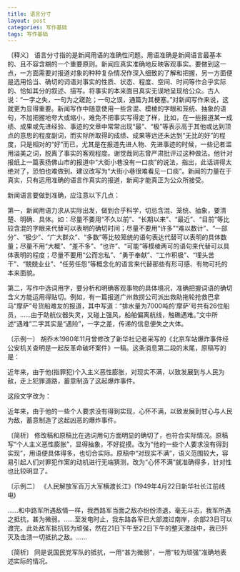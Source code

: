 ```yaml
---
title: 语言分寸
layout: post
categories: 写作基础
tags: 写作基础
---
```


〔释义〕 语言分寸指的是新闻用语的准确性问题。用语准确是新闻语言最基本的、且不容含糊的一个重要原则。新闻应真实准确地反映客观事实。要做到这一点，一方面需要对报道对象的种种复杂情况作深入细致的了解和把握，另一方面便是选用恰当、确切的词语对事实的性质、状态、程度、空间、时间等作合乎实际的、恰如其分的叙述、描写。将事实的本来面目真实无误地呈现给公众。古人说：“一字之失，一句为之蹉跎；一句之误，通篇为其梗塞。”对新闻写作来说，这就更为显得重要。新闻写作中随意使用一些含混、模棱的字眼和笼统、抽象的语句，不加把握地夸大或缩小，难免不把事实写得走了样，比如，在一些报道某一成绩、成果或先进经验、事迹的文章中常常出现“最”、“极”等表示高于其他或达到顶点的意思的程度副词，而实际所取得的成绩、成果等远还未达到“无比的好”的程度，只是相对的“好”而已，尤其是在报道先进人物、先进事迹的时候，一些记者滥用溢美之词，脱离了事实的客观程度。谢觉哉同志曾严肃批评过这种做法。他针对报纸上一篇表扬佛山市的报道中“大街小巷没有一口痰”的说法，指出，此话讲得太绝对了，恐怕也难做到。建议改写为“大街小巷很难看见一口痰”。新闻的力量在于真实，只有运用准确的语言作真实的报道，新闻才能真正为公众所接受。

新闻语言要做到准确，应注意以下几点：

第一，新闻用语力求从实际出发，做到合乎科学，切忌含混、笼统、抽象，要清楚、明确、具体。如：尽量不要用“不久以前”、“长期以来”、“最近”、“目前”等比较含混的字眼来代替可以表明的确切时间；尽量不要用“许多”“难以数计”、“一部分”、“极少”、“广大群众”、“多数”等比较笼统的语句表达代替可以表明的具体数量；尽量不用“大概”、“差不多”、“也许”、“可能”等模棱两可的语句来代替可以具体表明的程度；尽量不要用“公而忘私”、“勇于奉献”、“工作积极”、“埋头苦干”、“兢兢业业”、“任劳任怨”等概念化的语言来代替那些有形可感、有物可托的本来面貌。

第二，写作中选词用字，要分析和明确客观事物的具体境况，准确把握词语的确切含义方能运用得贴切。例如，有一篇报道广州救捞公司派出救助拖轮抢救巴拿马“摩萨”号货船难友的报道，其中写道：“排水量为7000吨的‘摩萨’号共有26位船员，……由于助航仪器失灵，又碰上强风，船舶偏离航线，触礁遇难。”文中所述“遇难”二字其实是“遇险”，一字之差，传递的信息便失之大体。

〔示例一〕 胡乔木1980年11月曾修改了新华社记者采写的《北京车站爆炸事件经公安机关查明是一起反革命破坏案件》一稿。这条消息第二段的末尾，原稿写的是：

近年来，由于他(指罪犯)个入主义恶性膨胀，对现实不满，以致发展到与人民为敌，走上犯罪道路，蓄意制造了这起爆炸事件。

这段文字改为：

近年来，由于他的一些个人要求没有得到实现，心怀不满，以致发展到甘心与人民为敌，蓄意制造了这起凶恶的爆炸事件。

〔简析〕 修改稿和原稿比在选词用句方面明显的确切了，也符合实际情况。原稿写“个人主义恶性膨胀”，显得抽象，不好捉摸。改为“他的一些个人要求没有得到实现”，用语便具体得多，也切合实际。原稿中“对现实不满”，语义范围较大，容易引起人们对罪犯作案的动机进行无端猜测，改为“心怀不满”就准确得多，针对性也比较明显了。

〔示例二〕 《人民解放军百万大军横渡长江》(1949年4月22日新华社长江前线电)

……和中路军所遇敌情一样，我西路军当面之敌亦纷纷溃退，毫无斗志，我军所遇之抵抗，甚为微弱。……至发电时止，我东路各军已大部渡过南岸，余部23日可以渡完。此处敌军抵抗较为顽强，然在21日下午至22日下午的整天激战中，我已歼灭及击溃一切抵抗之敌。……

〔简析〕 同是说国民党军队的抵抗，一用“甚为微弱”，一用“较为顽强”准确地表述实际的情况。 